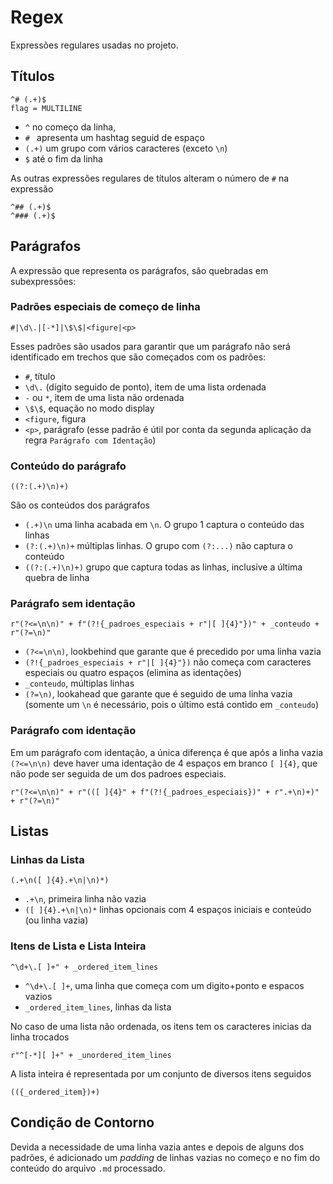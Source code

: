 # Regex

Expressões regulares usadas no projeto.

## Títulos

```
^# (.+)$
flag = MULTILINE
```

- `^` no começo da linha,
- `# ` apresenta um hashtag seguid de espaço
- `(.+)` um grupo com vários caracteres (exceto `\n`)
- `$` até o fim da linha

As outras expressões regulares de títulos alteram o número de `#` na expressão

```
^## (.+)$
^### (.+)$
```

## Parágrafos

A expressão que representa os parágrafos, são quebradas em subexpressões:

### Padrões especiais de começo de linha 

```
#|\d\.|[-*]|\$\$|<figure|<p>
```

Esses padrões são usados para garantir que um parágrafo não será identificado em trechos que são começados com os padrões:
- `#`, título
- `\d\.` (dígito seguido de ponto), item de uma lista ordenada
- `-` ou `*`, item de uma lista não ordenada
- `\$\$`, equação no modo display
- `<figure`, figura
- `<p>`, parágrafo (esse padrão é útil por conta da segunda aplicação da regra `Parágrafo com Identação`)

### Conteúdo do parágrafo

```
((?:(.+)\n)+)
```

São os conteúdos dos parágrafos
- `(.+)\n` uma linha acabada em `\n`. O grupo 1 captura o conteúdo das linhas
- `(?:(.+)\n)+` múltiplas linhas. O grupo com `(?:...)` não captura o conteúdo
- `((?:(.+)\n)+)` grupo que captura todas as linhas, inclusive a última quebra de linha

### Parágrafo sem identação

```
r"(?<=\n\n)" + f"(?!{_padroes_especiais + r"|[ ]{4}"})" + _conteudo + r"(?=\n)"
```

- `(?<=\n\n)`, lookbehind que garante que é precedido por uma linha vazia
- `(?!{_padroes_especiais + r"|[ ]{4}"})` não começa com caracteres especiais ou quatro espaços (elimina as identações)
- `_conteudo`, múltiplas linhas
- `(?=\n)`, lookahead que garante que é seguido de uma linha vazia (somente um `\n` é necessário, pois o último está contido em `_conteudo`)

### Parágrafo com identação

Em um parágrafo com identação, a única diferença é que após a linha vazia `(?<=\n\n)` deve haver uma identação de 4 espaços em branco `[ ]{4}`, que não pode ser seguida de um dos padroes especiais.

```
r"(?<=\n\n)" + r"(([ ]{4}" + f"(?!{_padroes_especiais})" + r".+\n)+)" + r"(?=\n)"
```

## Listas

### Linhas da Lista

```
(.+\n([ ]{4}.+\n|\n)*)
```

- `.+\n`, primeira linha não vazia
- `([ ]{4}.+\n|\n)*` linhas opcionais com 4 espaços iniciais e conteúdo (ou linha vazia)

### Itens de Lista e Lista Inteira

```
^\d+\.[ ]+" + _ordered_item_lines
```

- `^\d+\.[ ]+`, uma linha que começa com um digito+ponto e espacos vazios
- `_ordered_item_lines`, linhas da lista

No caso de uma lista não ordenada, os itens tem os caracteres inicias da linha trocados

```
r"^[-*][ ]+" + _unordered_item_lines
```

A lista inteira é representada por um conjunto de diversos itens seguidos

```
(({_ordered_item})+)
```

## Condição de Contorno

Devida a necessidade de uma linha vazia antes e depois de alguns dos padrões, é adicionado um *padding* de linhas vazias no começo e no fim do conteúdo do arquivo `.md` processado.

